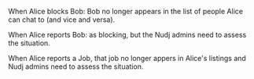 When Alice blocks Bob: Bob no longer appears in the list of people Alice can chat to (and vice and versa).

When Alice reports Bob: as blocking, but the Nudj admins need to assess the situation.

When Alice reports a Job, that job no longer appers in Alice's listings and Nudj admins need to assess the situation.

